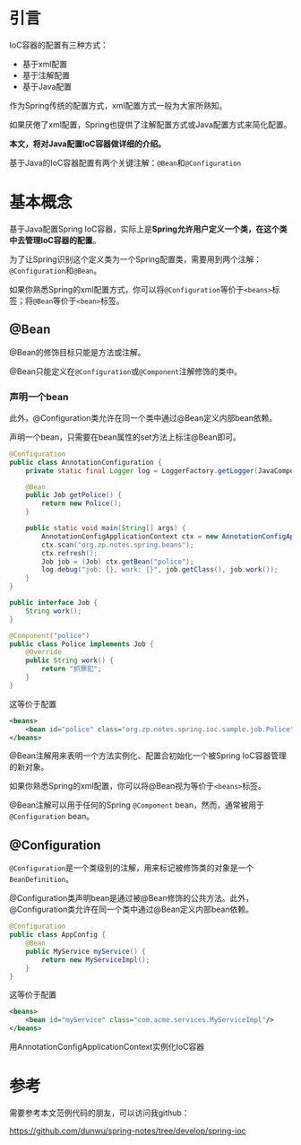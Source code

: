 # 引言

IoC容器的配置有三种方式：

- 基于xml配置
- 基于注解配置
- 基于Java配置

作为Spring传统的配置方式，xml配置方式一般为大家所熟知。

如果厌倦了xml配置，Spring也提供了注解配置方式或Java配置方式来简化配置。

**本文，将对Java配置IoC容器做详细的介绍。**



基于Java的IoC容器配置有两个关键注解：`@Bean`和`@Configuration`

# 基本概念

基于Java配置Spring IoC容器，实际上是**Spring允许用户定义一个类，在这个类中去管理IoC容器的配置**。

为了让Spring识别这个定义类为一个Spring配置类，需要用到两个注解：`@Configuration`和`@Bean`。

如果你熟悉Spring的xml配置方式，你可以将`@Configuration`等价于`<beans>`标签；将`@Bean`等价于`<bean>`标签。



## @Bean

@Bean的修饰目标只能是方法或注解。

@Bean只能定义在`@Configuration`或`@Component`注解修饰的类中。



### 声明一个bean

此外，@Configuration类允许在同一个类中通过@Bean定义内部bean依赖。

声明一个bean，只需要在bean属性的set方法上标注@Bean即可。

```java
@Configuration
public class AnnotationConfiguration {
    private static final Logger log = LoggerFactory.getLogger(JavaComponentScan.class);

    @Bean
    public Job getPolice() {
        return new Police();
    }

    public static void main(String[] args) {
        AnnotationConfigApplicationContext ctx = new AnnotationConfigApplicationContext(AnnotationConfiguration.class);
        ctx.scan("org.zp.notes.spring.beans");
        ctx.refresh();
        Job job = (Job) ctx.getBean("police");
        log.debug("job: {}, work: {}", job.getClass(), job.work());
    }
}

public interface Job {
    String work();
}

@Component("police")
public class Police implements Job {
    @Override
    public String work() {
        return "抓罪犯";
    }
}
```

这等价于配置

```xml
<beans>
	<bean id="police" class="org.zp.notes.spring.ioc.sample.job.Police"/>
</beans>
```





@Bean注解用来表明一个方法实例化、配置合初始化一个被Spring IoC容器管理的新对象。

如果你熟悉Spring的xml配置，你可以将@Bean视为等价于`<beans>`标签。

@Bean注解可以用于任何的Spring `@Component` bean，然而，通常被用于`@Configuration` bean。



## @Configuration

`@Configuration`是一个类级别的注解，用来标记被修饰类的对象是一个`BeanDefinition`。

@Configuration类声明bean是通过被@Bean修饰的公共方法。此外，@Configuration类允许在同一个类中通过@Bean定义内部bean依赖。

```java
@Configuration
public class AppConfig {
    @Bean
    public MyService myService() {
        return new MyServiceImpl();
    }
}
```

这等价于配置

```xml
<beans>
	<bean id="myService" class="com.acme.services.MyServiceImpl"/>
</beans>
```

用AnnotationConfigApplicationContext实例化IoC容器



# 参考

需要参考本文范例代码的朋友，可以访问我github：

https://github.com/dunwu/spring-notes/tree/develop/spring-ioc
